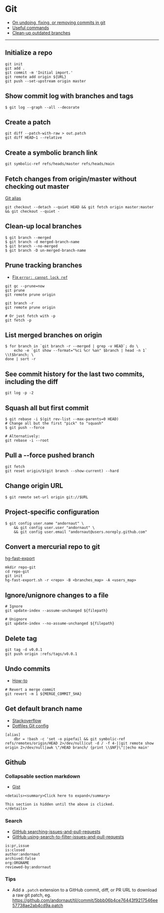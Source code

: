 # Git

* [On undoing, fixing, or removing commits in git](https://sethrobertson.github.io/GitFixUm/fixup.html)
* [Useful commands](http://orga.cat/posts/most-useful-git-commands)
* [Clean-up outdated branches](http://railsware.com/blog/2014/08/11/git-housekeeping-tutorial-clean-up-outdated-branches-in-local-and-remote-repositories/)

---

## Initialize a repo

```
git init
git add .
git commit -m 'Initial import.'
git remote add origin ${URL}
git push --set-upstream origin master
```

## Show commit log with branches and tags

```
$ git log --graph --all --decorate
```

## Create a patch
```
git diff --patch-with-raw > out.patch
git diff HEAD~1 --relative
```

## Create a symbolic branch link
```
git symbolic-ref refs/heads/master refs/heads/main
```

## Fetch changes from origin/master without checking out master

[Git alias](https://github.com/andornaut/dotfiles/blob/dd397e2966df7ba97b7b2043020bdd958d32f0a3/%24HOME/.config/git/config#L15)

```
git checkout --detach --quiet HEAD && git fetch origin master:master && git checkout --quiet -
```

## Clean-up local branches
```
$ git branch --merged
$ git branch -d merged-branch-name
$ git branch --no-merged
$ git branch -D un-merged-branch-name
```

## Prune tracking branches

* [Fix `error: cannot lock ref`](https://stackoverflow.com/a/62429686)

```
git gc --prune=now
git prune
git remote prune origin

git branch -r
git remote prune origin

# Or just fetch with -p
git fetch -p
```

## List merged branches on origin
```
$ for branch in `git branch -r --merged | grep -v HEAD`; do \
	echo -e `git show --format="%ci %cr %an" $branch | head -n 1` \\t$branch; \
done | sort -r
```

## See commit history for the last two commits, including the diff
```
git log -p -2
```

## Squash all but first commit
```
$ git rebase -i $(git rev-list --max-parents=0 HEAD)
# Change all but the first "pick" to "squash"
$ git push --force

# Alternatively:
git rebase -i --root
```

## Pull a --force pushed branch
```
git fetch
git reset origin/$(git branch --show-current) --hard
```

## Change origin URL
```
$ git remote set-url origin git://$URL
```

## Project-specific configuration

```
$ git config user.name "andornaut" \
    && git config user.user "andornaut" \
    && git config user.email "andornaut@users.noreply.github.com"
```

## Convert a mercurial repo to git

[hg-fast-export](https://github.com/frej/fast-export)

```
mkdir repo-git
cd repo-git
git init
hg-fast-export.sh -r <repo> -B <branches_map> -A <users_map>
```

## Ignore/unignore changes to a file

```
# Ignore
git update-index --assume-unchanged ${filepath}

# Unignore
git update-index --no-assume-unchanged ${filepath}
```

## Delete tag

```
git tag -d v0.0.1
git push origin :refs/tags/v0.0.1
```

## Undo commits

* [How-to](https://docs.gitlab.com/ee/topics/git/numerous_undo_possibilities_in_git/)

```
# Revert a merge commit
git revert -m 1 ${MERGE_COMMIT_SHA}
```

## Get default branch name

* [Stackoverflow](https://stackoverflow.com/questions/28666357/git-how-to-get-default-branch)
* [Dotfiles Git config](https://github.com/andornaut/dotfiles/blob/master/%24HOME/.config/git/config)

```
[alias]
    dbr = !bash -c 'set -o pipefail && git symbolic-ref refs/remotes/origin/HEAD 2>/dev/null|cut -d / -f 4-||git remote show origin 2>/dev/null|awk \"/HEAD branch/ {print \\$NF}\"||echo main'
```

## Github

### Collapsable section markdown

* [Gist](https://gist.github.com/joyrexus/16041f2426450e73f5df9391f7f7ae5f)

```
<details><summary>Click here to expand</summary>

This section is hidden until the above is clicked.
</details>
```

### Search

* [GitHub searching-issues-and-pull-requests](https://docs.github.com/en/github/searching-for-information-on-github/searching-issues-and-pull-requests)
* [GitHub using-search-to-filter-issues-and-pull-requests](https://docs.github.com/en/github/managing-your-work-on-github/using-search-to-filter-issues-and-pull-requests)


```
is:pr,issue
is:closed
author:andornaut
archived:false
org:ORGNAME
reviewed-by:andornaut
```

### Tips

* Add a `.patch` extension to a GitHub commit, diff, or PR URL to download a raw git patch, eg. https://github.com/andornaut/til/commit/5bbb06b4ce76443f9217546ee57738ae2ab4cd9a.patch
